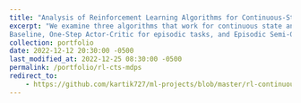 ```yaml
---
title: "Analysis of Reinforcement Learning Algorithms for Continuous-State MDPs"
excerpt: "We examine three algorithms that work for continuous state and action spaces -- REINFORCE with
Baseline, One-Step Actor-Critic for episodic tasks, and Episodic Semi-Gradient n-step SARSA."
collection: portfolio
date: 2022-12-12 20:30:00 -0500
last_modified_at: 2022-12-25 08:30:00 -0500
permalink: /portfolio/rl-cts-mdps
redirect_to:
    - https://github.com/kartik727/ml-projects/blob/master/rl-continuous-mdps/Report.pdf
---
```

